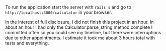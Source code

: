 To run the application start the server with `rails s` and go to `http://localhost:3000/calculator` in your browser.

In the interest of full disclosure, I did not finish this project in an hour.
In about an hour I had only the Calculator.parse_string method complete
I committed often so you could see my timeline, but there were interruptions due to other appointments.
I estimate it took me about 3 hours total with tests and everything.
